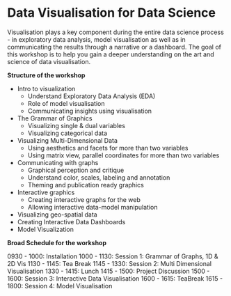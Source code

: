 # Data Visualisation for Data Science

Visualisation plays a key component during the entire data science process - in exploratory data analysis, model visualisation as well as in communicating the results through a narrative or a dashboard. The goal of this workshop is to help you gain a deeper understanding on the art and science of data visualisation.

**Structure of the workshop**

- Intro to visualization
  - Understand Exploratory Data Analysis (EDA)
  - Role of model visualisation 
  - Communicating insights using visualisation
- The Grammar of Graphics
  - Visualizing single & dual variables
  - Visualizing categorical data
- Visualizing Multi-Dimensional Data
  - Using aesthetics and facets for more than two variables
  - Using matrix view, parallel coordinates for more than two variables
- Communicating with graphs
  - Graphical perception and critique
  - Understand color, scales, labeling and annotation
  - Theming and publication ready graphics
- Interactive graphics
  - Creating interactive graphs for the web
  - Allowing interactive data-model manipulation
- Visualizing geo-spatial data
- Creating Interactive Data Dashboards
- Model Visualization

**Broad Schedule for the workshop**

0930 - 1000: Installation
1000 - 1130: Session 1: Grammar of Graphs, 1D & 2D Vis
1130 - 1145: Tea Break
1145 - 1330: Session 2: Multi Dimensional Visualisation
1330 - 1415: Lunch
1415 - 1500: Project Discussion
1500 - 1600: Session 3: Interactive Data Visualisation
1600 - 1615: TeaBreak
1615 - 1800: Session 4: Model Visualisation
